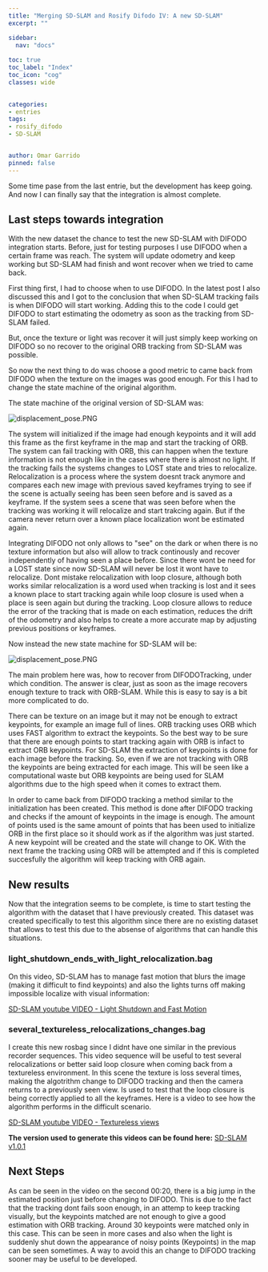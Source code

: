 ```yaml
---
title: "Merging SD-SLAM and Rosify Difodo IV: A new SD-SLAM"
excerpt: ""

sidebar:
  nav: "docs"
  
toc: true
toc_label: "Index"
toc_icon: "cog"
classes: wide
  

categories:
- entries
tags:
- rosify_difodo
- SD-SLAM


author: Omar Garrido
pinned: false
---
```


Some time pase from the last entrie, but the development has keep going. And now I can finally say that the integration is almost complete.

## Last steps towards integration
With the new dataset the chance to test the new SD-SLAM with DIFODO integration starts. Before, just for testing purposes I use DIFODO when a certain frame was reach. The system will update odometry and keep working but SD-SLAM had finish and wont recover when we tried to came back.

First thing first, I had to choose when to use DIFODO. In the latest post I also discussed this and I got to the conclusion that when SD-SLAM tracking fails is when DIFODO will start working. Adding this to the code I could get DIFODO to start estimating the odometry as soon as the tracking from SD-SLAM failed.

But, once the texture or light was recover it will just simply keep working on DIFODO so no recover to the original ORB tracking from SD-SLAM was possible.

So now the next thing to do was choose a good metric to came back from DIFODO when the texture on the images was good enough. For this I had to change the state machine of the original algorithm.

The state machine of the original version of SD-SLAM was:

![displacement_pose.PNG](/2019-tfm-omar-garrido/assets/images/entry19_images/state_diagram_SD-SLAM_old.png)

The system will initialized if the image had enough keypoints and it will add this frame as the first keyframe in the map and start the tracking of ORB. The system can fail tracking with ORB, this can happen when the texture information is not enough like in the cases where there is almost no light. If the tracking fails the systems changes to LOST state and tries to relocalize.
Relocalization is a process where the system doesnt track anymore and compares each new image with previous saved keyframes trying to see if the scene is actually seeing has been seen before and is saved as a keyframe. If the system sees a scene that was seen before when the tracking was working it will relocalize and start trakcing again. But if the camera never return over a known place localization wont be estimated again.

Integrating DIFODO not only allows to "see" on the dark or when there is no texture information but also will allow to track continously and recover independently of having seen a place before.
Since there wont be need for a LOST state since now SD-SLAM will never be lost it wont have to relocalize. Dont mistake relocalization with loop closure, although both works similar relocalization is a word used when tracking is lost and it sees a known place to start tracking again while loop closure is used when a place is seen again but during the tracking. Loop closure allows to reduce the error of the tracking that is made on each estimation, reduces the drift of the odometry and also helps to create a more accurate map by adjusting previous positions or keyframes.

Now instead the new state machine for SD-SLAM will be:

![displacement_pose.PNG](/2019-tfm-omar-garrido/assets/images/entry19_images/state_diagram_SD-SLAM_new.png)

The main problem here was, how to recover from DIFODOTracking, under which condition. The answer is clear, just as soon as the image recovers enough texture to track with ORB-SLAM. While this is easy to say is a bit more complicated to do.

There can be texture on an image but it may not be enough to extract keypoints, for example an image full of lines. ORB tracking uses ORB which uses FAST algorithm to extract the keypoints. So the best way to be sure that there are enough points to start tracking again with ORB is infact to extract ORB keypoints.
For SD-SLAM the extraction of keypoints is done for each image before the tracking. So, even if we are not tracking with ORB the keypoints are being extracted for each image. This will be seen like a computational waste but ORB keypoints are being used for SLAM algorithms due to the high speed when it comes to extract them.

In order to came back from DIFODO tracking a method similar to the initialization has been created. This method is done after DIFODO tracking and checks if the amount of keypoints in the image is enough. The amount of points used is the same amount of points that has been used to initialize ORB in the first place so it should work as if the algorithm was just started. A new keypoint will be created and the state will change to OK. With the next frame the tracking using ORB will be attempted and if this is completed succesfully the algorithm will keep tracking with ORB again.


## New results
Now that the integration seems to be complete, is time to start testing the algorithm with the dataset that I have previously created. This dataset was created specifically to test this algorithm since there are no existing dataset that allows to test this due to the absense of algorithms that can handle this situations.

### light_shutdown_ends_with_light_relocalization.bag
On this video, SD-SLAM has to manage fast motion that blurs the image (making it difficult to find keypoints) and also the lights turns off making impossible localize with visual information:

[SD-SLAM youtube VIDEO -  Light Shutdown and Fast Motion](https://youtu.be/eaPescZQnW4)

### several_textureless_relocalizations_changes.bag
I create this new rosbag since I didnt have one similar in the previous recorder sequences. This video sequence will  be useful to test several relocalizations or better said loop closure when coming back from a textureless environment.
In this scene the texture is loss several times, making the algotrithm change to DIFODO tracking and then the camera returns to a previously seen view. Is used to test that the loop closure is being correctly applied to all the keyframes. Here is a video to see how the algorithm performs in the difficult scenario.

[SD-SLAM youtube VIDEO - Textureless views](https://youtu.be/HFzZvzO8ufU)

**The version used to generate this videos can be found here:**
[SD-SLAM v1.0.1](https://github.com/omar-ogm/SDD-Slam/releases/tag/v1.0.1)

## Next Steps
As can be seen in the video on the second 00:20, there is a big jump in the estimated position just before changing to DIFODO. This is due to the fact that the tracking dont fails soon enough, in an attemp to keep tracking visually, but the keypoints matched are not enough to give a good estimation with ORB tracking. Around 30 keypoints were matched only in this case. This can be seen in more cases and also when the light is suddenly shut down the appearance of noisy points (Keypoints) in the map can be seen sometimes.
A way to avoid this an change to DIFODO tracking sooner may be useful to be developed.

